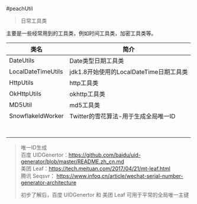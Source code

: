 #peachUtil

> 日常工具类

主要是一些经常用到的工具类，例如时间工具类，加密工具类等。

|类名|简介|
|---|---|
|DateUtils|Date类型日期工具类|
|LocalDateTimeUtils|jdk1.8开始使用的LocalDateTime日期工具类|
|HttpUtils|http工具类|
|OkHttpUtils|okhttp工具类|
|MD5Util|md5工具类|
|SnowflakeIdWorker|Twitter的雪花算法-用于生成全局唯一ID|
|||
|||
|||
|||
|||
|||
|||
  
  
  
> 唯一ID生成  
>百度 UIDGenertor：https://github.com/baidu/uid-generator/blob/master/README.zh_cn.md  
>美团 Leaf：https://tech.meituan.com/2017/04/21/mt-leaf.html  
>腾讯 Seqsvr： https://www.infoq.cn/article/wechat-serial-number-generator-architecture  
> 
>初步了解后，百度 UIDGenertor 和 美团 Leaf 可用于平常的全局唯一主键  